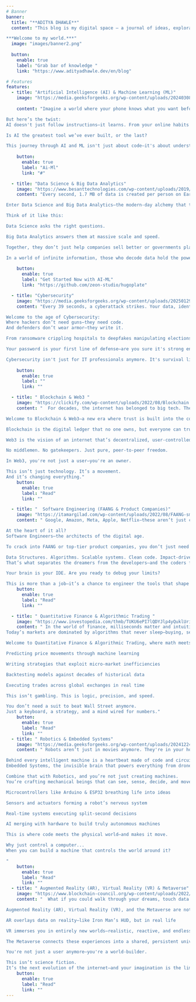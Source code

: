 ```yaml
---
# Banner
banner:
  title: "**ADITYA DHAWLE**"
  content: "This blog is my digital space — a journal of ideas, explorations, and thoughts. From deep dives into tech and science to reflections on life, philosophy, and personal growth, you'll find a mix of everything that fuels my mind.

***Welcome to my world.***"
  image: "images/banner2.png"
  
  button:
    enable: true
    label: "Grab bar of knowledge "
    link: "https://www.adityadhawle.dev/en/blog"

# Features
features:
  - title: "Artificial Intelligence (AI) & Machine Learning (ML)"
    image: "https://media.geeksforgeeks.org/wp-content/uploads/20240308162931/Difference-Between-Machine-Learning-and-Artificial-Intelligence.webp"
    
    content: "Imagine a world where your phone knows what you want before you ask, cars drive themselves better than humans, and diseases are predicted before symptoms appear. This isn't science fiction—it's the rapidly evolving reality powered by Artificial Intelligence and Machine Learning.

But here’s the twist:
AI doesn't just follow instructions—it learns. From your online habits to your medical history, it uncovers patterns you didn’t know existed. It's not magic, it’s math, data, and some of the most powerful algorithms humanity has ever created.

Is AI the greatest tool we’ve ever built, or the last?

This journey through AI and ML isn't just about code—it's about understanding intelligence itself. And it starts now."
  
    button:
      enable: true
      label: "Ai-Ml"
      link: "#"

  - title: "Data Science & Big Data Analytics"
    image: "https://www.besanttechnologies.com/wp-content/uploads/2019/04/data-science-vs-big-data.jpg"
    content: "Every second, 1.7 MB of data is created per person on Earth. From your clicks and swipes to your purchases and preferences, the digital universe is drowning in information. But raw data alone means nothing.

Enter Data Science and Big Data Analytics—the modern-day alchemy that turns chaotic data into actionable insights.

Think of it like this:

Data Science asks the right questions.

Big Data Analytics answers them at massive scale and speed.

Together, they don’t just help companies sell better or governments plan smarter—they predict pandemics, optimize climate models, and fuel AI revolutions.

In a world of infinite information, those who decode data hold the power."
   
    button:
      enable: true
      label: "Get Started Now with AI-ML"
      link: "https://github.com/zeon-studio/hugoplate"

  - title: "Cybersecurity"
    image: "https://media.geeksforgeeks.org/wp-content/uploads/20250129183532009673/What-is-Cyber-Security.webp"
    content: "Every 39 seconds, a cyberattack strikes. Your data, identity, bank accounts—even national security—are just a few keystrokes away from being compromised.

Welcome to the age of Cybersecurity:
Where hackers don’t need guns—they need code.
And defenders don’t wear armor—they write it.

From ransomware crippling hospitals to deepfakes manipulating elections, the battlefield has shifted from the physical to the digital. And in this war, knowledge is the ultimate weapon.

Your password is your first line of defense—are you sure it's strong enough?

Cybersecurity isn't just for IT professionals anymore. It's survival literacy for the modern world."
   
    button:
      enable: true
      label: ""
      link: ""

  - title: " Blockchain & Web3 "
    image: "https://clickify.com/wp-content/uploads/2022/08/Blockchain.jpeg"
    content: "  For decades, the internet has belonged to big tech. They own your data, profit from your activity, and control the rules. But what if you could take that power back?

Welcome to Blockchain & Web3—a new era where trust is built into the code, not the corporations.

Blockchain is the digital ledger that no one owns, but everyone can trust.

Web3 is the vision of an internet that’s decentralized, user-controlled, and permissionless.

No middlemen. No gatekeepers. Just pure, peer-to-peer freedom.

In Web3, you're not just a user—you're an owner.

This isn’t just technology. It’s a movement.
And it’s changing everything."
    button:
      enable: true
      label: "Read"
      link: ""

  - title: "  Software Engineering (FAANG & Product Companies)"
    image: "https://itamargilad.com/wp-content/uploads/2022/08/FAANG-small.jpg"
    content: " Google, Amazon, Meta, Apple, Netflix—these aren’t just companies, they’re ecosystems shaping how billions live, work, and connect.

At the heart of it all?
Software Engineers—the architects of the digital age.

To crack into FAANG or top-tier product companies, you don’t just need to know how to code. You need to solve problems like an engineer, think like a product strategist, and design like a user advocate.

Data Structures. Algorithms. Scalable systems. Clean code. Impact-driven thinking.
That’s what separates the dreamers from the developers—and the coders from the creators.

Your brain is your IDE. Are you ready to debug your limits?

This is more than a job—it’s a chance to engineer the tools that shape tomorrow."
    button:
      enable: true
      label: "Read"
      link: ""

  - title: " Quantitative Finance & Algorithmic Trading "
    image: "https://www.investopedia.com/thmb/TUKU6ePI7lQDYJlp4yQuklUriHk=/1500x0/filters:no_upscale():max_bytes(150000):strip_icc()/quantitative-trading.asp-final-dce645f45bce45d88bd1f02e37bcb02f.png"
    content: " In the world of finance, milliseconds matter and intuition is obsolete.
Today’s markets are dominated by algorithms that never sleep—buying, selling, and profiting faster than any human ever could.

Welcome to Quantitative Finance & Algorithmic Trading, where math meets money and one line of code can move millions.

Predicting price movements through machine learning

Writing strategies that exploit micro-market inefficiencies

Backtesting models against decades of historical data

Executing trades across global exchanges in real time

This isn’t gambling. This is logic, precision, and speed.

You don’t need a suit to beat Wall Street anymore.
Just a keyboard, a strategy, and a mind wired for numbers."
    button:
      enable: true
      label: "Read"
      link: ""
  - title: " Robotics & Embedded Systems"
    image: "https://media.geeksforgeeks.org/wp-content/uploads/20241224173023067198/Future-of-Robotics.webp"
    content: " Robots aren’t just in movies anymore. They're in your homes, hospitals, factories—and soon, even on Mars.

Behind every intelligent machine is a heartbeat made of code and circuits:
Embedded Systems, the invisible brain that powers everything from drones to smart toasters.

Combine that with Robotics, and you’re not just creating machines.
You’re crafting mechanical beings that can see, sense, decide, and move.

Microcontrollers like Arduino & ESP32 breathing life into ideas

Sensors and actuators forming a robot’s nervous system

Real-time systems executing split-second decisions

AI merging with hardware to build truly autonomous machines

This is where code meets the physical world—and makes it move.

Why just control a computer...
When you can build a machine that controls the world around it?

"
    button:
      enable: true
      label: "Read"
      link: ""
  - title: " Augmented Reality (AR), Virtual Reality (VR) & Metaverse"
    image: "https://www.blockchain-council.org/wp-content/uploads/2022/06/What-is-augmented-reality-and-why-is-it-important-for-the-Metaverse-01.png"
    content: "  What if you could walk through your dreams, touch data in midair, or attend a concert on another planet—all without leaving your room?

Augmented Reality (AR), Virtual Reality (VR), and the Metaverse are not just buzzwords—they’re building blocks of a new dimension where digital and physical worlds merge.

AR overlays data on reality—like Iron Man’s HUD, but in real life

VR immerses you in entirely new worlds—realistic, reactive, and endless

The Metaverse connects these experiences into a shared, persistent universe—where identity, economy, and interaction are completely redefined

You're not just a user anymore—you're a world-builder.

This isn’t science fiction.
It’s the next evolution of the internet—and your imagination is the limit."
    button:
      enable: true
      label: "Read"
      link: ""
---
```

